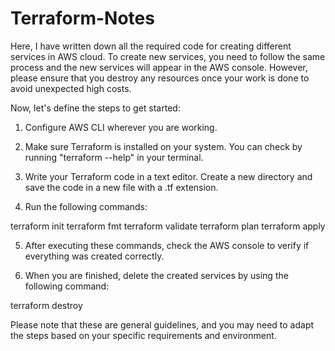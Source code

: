 # Terraform-Notes

Here, I have written down all the required code for creating different services in AWS cloud. To create new services, you need to follow the same process and the new services will appear in the AWS console. However, please ensure that you destroy any resources once your work is done to avoid unexpected high costs.

Now, let's define the steps to get started:

1. Configure AWS CLI wherever you are working.

2. Make sure Terraform is installed on your system. You can check by running "terraform --help" in your terminal.

3. Write your Terraform code in a text editor. Create a new directory and save the code in a new file with a .tf extension.

4. Run the following commands:

terraform init
terraform fmt
terraform validate
terraform plan
terraform apply

5. After executing these commands, check the AWS console to verify if everything was created correctly.

6. When you are finished, delete the created services by using the following command:

terraform destroy

Please note that these are general guidelines, and you may need to adapt the steps based on your specific requirements and environment.
